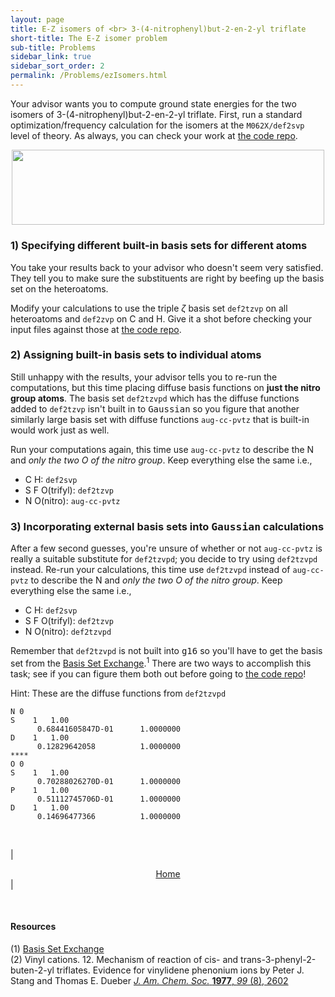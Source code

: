 ```yaml
---
layout: page
title: E-Z isomers of <br> 3-(4-nitrophenyl)but-2-en-2-yl triflate
short-title: The E-Z isomer problem
sub-title: Problems
sidebar_link: true
sidebar_sort_order: 2
permalink: /Problems/ezIsomers.html
---
```

<!-- markdownlint-disable-file MD040 -->

Your advisor wants you to compute ground state energies for the two isomers of 3-(4-nitrophenyl)but-2-en-2-yl triflate. First, run a standard optimization/frequency calculation for the isomers at the `M062X/def2svp` level of theory. As always, you can check your work at [the code repo](https://github.com/thisisntnathan/dftCourseCodeRepo).  

<center>
    <img src="/dftCourse/assets/images/Problems/ez_triflate.svg" width="500" height="120.33">
</center>

### 1) Specifying different built-in basis sets for different atoms

You take your results back to your advisor who doesn't seem very satisfied. They tell you to make sure the substituents are right by beefing up the basis set on the heteroatoms.  

Modify your calculations to use the triple $\zeta$ basis set `def2tzvp` on all heteroatoms and `def2zvp` on C and H. Give it a shot before checking your input files against those at [the code repo](https://github.com/thisisntnathan/dftCourseCodeRepo).  

### 2) Assigning built-in basis sets to individual atoms

Still unhappy with the results, your advisor tells you to re-run the computations, but this time placing diffuse basis functions on **just the nitro group atoms**. The basis set `def2tzvpd` which has the diffuse functions added to `def2tzvp` isn't built in to <kbd>Gaussian</kbd> so you figure that another similarly large basis set with diffuse functions `aug-cc-pvtz` that is built-in would work just as well.  

Run your computations again, this time use `aug-cc-pvtz` to describe the N and *only the two O of the nitro group*. Keep everything else the same i.e.,  

- C H: `def2svp`  
- S F O(trifyl): `def2tzvp`  
- N O(nitro): `aug-cc-pvtz`  

### 3) Incorporating external basis sets into <kbd>Gaussian</kbd> calculations

After a few second guesses, you're unsure of whether or not `aug-cc-pvtz` is really a suitable substitute for `def2tzvpd`; you decide to try using `def2tzvpd` instead. Re-run your calculations, this time use `def2tzvpd` instead of `aug-cc-pvtz` to describe the N and *only the two O of the nitro group*. Keep everything else the same i.e.,  

- C H: `def2svp`  
- S F O(trifyl): `def2tzvp`  
- N O(nitro): `def2tzvpd`  

Remember that `def2tzvpd` is not built into <kbd>g16</kbd> so you'll have to get the basis set from the [Basis Set Exchange](https://www.basissetexchange.org/).$^1$ There are two ways to accomplish this task; see if you can figure them both out before going to [the code repo](https://github.com/thisisntnathan/dftCourseCodeRepo)!  

Hint: These are the diffuse functions from `def2tzvpd`  

```
N 0
S    1   1.00
      0.68441605847D-01      1.0000000
D    1   1.00
      0.12829642058          1.0000000
****
O 0
S    1   1.00
      0.70288026270D-01      1.0000000
P    1   1.00
      0.51112745706D-01      1.0000000
D    1   1.00
      0.14696477366          1.0000000
```

<!-- ### Key takeaways -->

<!-- TODO: Put in key takeaways once energies are done -->
<!-- TODO: Add compute time table here (once job finish)  -->

<br>

| <center><a href="/dftCourse/introduction.html">Home</a></center> |

<br>

#### Resources

(1) [Basis Set Exchange](https://www.basissetexchange.org/)  
(2) Vinyl cations. 12. Mechanism of reaction of cis- and trans-3-phenyl-2-buten-2-yl triflates. Evidence for vinylidene phenonium ions by Peter J. Stang and Thomas E. Dueber [*J. Am. Chem. Soc.* **1977**, *99* (8), 2602](https://pubs.acs.org/doi/abs/10.1021/ja00450a033)
